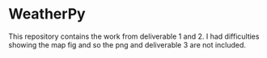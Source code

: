 # WeatherPy

This repository contains the work from deliverable 1 and 2. I had difficulties showing the map fig and so the png and deliverable 3 are not included.
